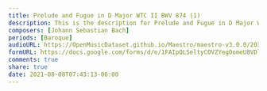 ```yaml
---
title: Prelude and Fugue in D Major WTC II BWV 874 (1)
description: This is the description for Prelude and Fugue in D Major WTC II BWV 874 by Johann Sebastian Bach
composers: [Johann Sebastian Bach]
periods: [Baroque]
audioURL: https://OpenMusicDataset.github.io/Maestro/maestro-v3.0.0/2015/MIDI-Unprocessed_R1_D2-13-20_mid--AUDIO-from_mp3_19_R1_2015_wav--1.midi
formURL: https://docs.google.com/forms/d/e/1FAIpQLSeltyCOVZYeg0omeU8VDlbXepMjqM1H-nx7Z6N86cP38wogeg/viewform
comments: true
share: true
date: 2021-08-08T07:43:13-06:00
---
```

